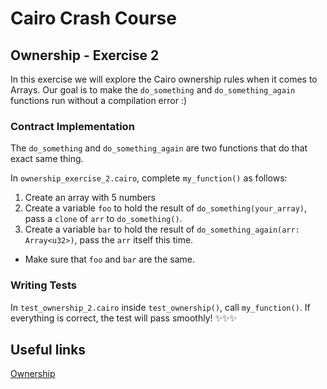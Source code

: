 # Cairo Crash Course

## Ownership - Exercise 2 

In this exercise we will explore the Cairo ownership rules when it comes to Arrays.
Our goal is to make the `do_something` and `do_something_again` functions run without a compilation error :)

### Contract Implementation

The `do_something` and `do_something_again` are two functions that do that exact same thing.

In `ownership_exercise_2.cairo`, complete `my_function()` as follows:

1. Create an array with 5 numbers
2. Create a variable `foo` to hold the result of `do_something(your_array)`, pass a `clone` of `arr` to `do_something()`.
3. Create a variable `bar` to hold the result of `do_something_again(arr: Array<u32>)`, pass the `arr` itself this time.

- Make sure that `foo` and `bar` are the same.

### Writing Tests

In `test_ownership_2.cairo` inside `test_ownership()`, call `my_function()`. If everything is correct, the test will pass smoothly! ✨✨✨

## Useful links

[Ownership](https://book.cairo-lang.org/ch04-00-understanding-ownership.html)
